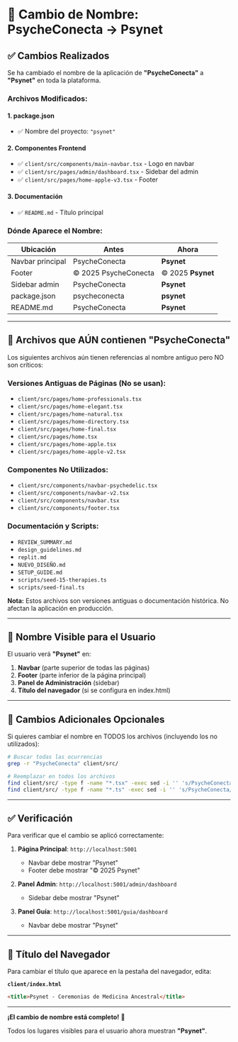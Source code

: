# 🔄 Cambio de Nombre: PsycheConecta → Psynet

## ✅ Cambios Realizados

Se ha cambiado el nombre de la aplicación de **"PsycheConecta"** a **"Psynet"** en toda la plataforma.

### Archivos Modificados:

#### 1. **package.json**
- ✅ Nombre del proyecto: `"psynet"`

#### 2. **Componentes Frontend**
- ✅ `client/src/components/main-navbar.tsx` - Logo en navbar
- ✅ `client/src/pages/admin/dashboard.tsx` - Sidebar del admin
- ✅ `client/src/pages/home-apple-v3.tsx` - Footer

#### 3. **Documentación**
- ✅ `README.md` - Título principal

### Dónde Aparece el Nombre:

| Ubicación | Antes | Ahora |
|-----------|-------|-------|
| Navbar principal | PsycheConecta | **Psynet** |
| Footer | © 2025 PsycheConecta | © 2025 **Psynet** |
| Sidebar admin | PsycheConecta | **Psynet** |
| package.json | psycheconecta | **psynet** |
| README.md | PsycheConecta | **Psynet** |

---

## 📝 Archivos que AÚN contienen "PsycheConecta"

Los siguientes archivos aún tienen referencias al nombre antiguo pero NO son críticos:

### Versiones Antiguas de Páginas (No se usan):
- `client/src/pages/home-professionals.tsx`
- `client/src/pages/home-elegant.tsx`
- `client/src/pages/home-natural.tsx`
- `client/src/pages/home-directory.tsx`
- `client/src/pages/home-final.tsx`
- `client/src/pages/home.tsx`
- `client/src/pages/home-apple.tsx`
- `client/src/pages/home-apple-v2.tsx`

### Componentes No Utilizados:
- `client/src/components/navbar-psychedelic.tsx`
- `client/src/components/navbar-v2.tsx`
- `client/src/components/navbar.tsx`
- `client/src/components/footer.tsx`

### Documentación y Scripts:
- `REVIEW_SUMMARY.md`
- `design_guidelines.md`
- `replit.md`
- `NUEVO_DISEÑO.md`
- `SETUP_GUIDE.md`
- `scripts/seed-15-therapies.ts`
- `scripts/seed-final.ts`

**Nota:** Estos archivos son versiones antiguas o documentación histórica. No afectan la aplicación en producción.

---

## 🎯 Nombre Visible para el Usuario

El usuario verá **"Psynet"** en:

1. **Navbar** (parte superior de todas las páginas)
2. **Footer** (parte inferior de la página principal)
3. **Panel de Administración** (sidebar)
4. **Título del navegador** (si se configura en index.html)

---

## 🔧 Cambios Adicionales Opcionales

Si quieres cambiar el nombre en TODOS los archivos (incluyendo los no utilizados):

```bash
# Buscar todas las ocurrencias
grep -r "PsycheConecta" client/src/

# Reemplazar en todos los archivos
find client/src/ -type f -name "*.tsx" -exec sed -i '' 's/PsycheConecta/Psynet/g' {} +
find client/src/ -type f -name "*.ts" -exec sed -i '' 's/PsycheConecta/Psynet/g' {} +
```

---

## ✅ Verificación

Para verificar que el cambio se aplicó correctamente:

1. **Página Principal**: `http://localhost:5001`
   - Navbar debe mostrar "Psynet"
   - Footer debe mostrar "© 2025 Psynet"

2. **Panel Admin**: `http://localhost:5001/admin/dashboard`
   - Sidebar debe mostrar "Psynet"

3. **Panel Guía**: `http://localhost:5001/guia/dashboard`
   - Navbar debe mostrar "Psynet"

---

## 📱 Título del Navegador

Para cambiar el título que aparece en la pestaña del navegador, edita:

**`client/index.html`**
```html
<title>Psynet - Ceremonias de Medicina Ancestral</title>
```

---

**¡El cambio de nombre está completo!** 🎉

Todos los lugares visibles para el usuario ahora muestran **"Psynet"**.
